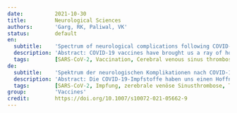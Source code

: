 ```yaml
---
date:          2021-10-30
title:         Neurological Sciences
authors:       'Garg, RK, Paliwal, VK'
status:        default
en:
  subtitle:    'Spectrum of neurological complications following COVID-19 vaccination'
  description: 'Abstract: COVID-19 vaccines have brought us a ray of hope to effectively fight against deadly pandemic of COVID-19 and hope to save lives. Many vaccines have been granted emergency use authorizations by many countries. Post-authorization, a wide spectrum of neurological complications is continuously being reported following COVID-19 vaccination. Neurological adverse events following vaccination are generally mild and transient, like fever and chills, headache, fatigue, myalgia and arthralgia, or local injection site effects like swelling, redness, or pain. The most devastating neurological post-vaccination complication is cerebral venous sinus thrombosis. Cerebral venous sinus is frequently reported in females of childbearing age, generally following adenovector-based vaccination. Another major neurological complication of concern is Bell’s palsy that was reported dominantly following mRNA vaccine administration. Acute transverse myelitis, acute disseminated encephalomyelitis, and acute demyelinating polyneuropathy are other unexpected neurological adverse events that occur as result of phenomenon of molecular mimicry. Reactivation of herpes zoster in many persons, following administration of mRNA vaccines, has been also recorded. Considering the enormity of recent COVID-19-vaccinated population, the number of serious neurological events is miniscule. Large collaborative prospective studies are needed to prove or disprove causal association between vaccine and neurological adverse events occurring vaccination.'
  tags:        [SARS-CoV-2, Vaccination, Cerebral venous sinus thrombosis, Thrombocytopenia]
de:
  subtitle:    'Spektrum der neurologischen Komplikationen nach COVID-19-Impfung'
  description: 'Abstract: Die COVID-19-Impfstoffe haben uns einen Hoffnungsschimmer gebracht, um die tödliche COVID-19-Pandemie wirksam bekämpfen und Leben retten zu können. Viele Länder haben eine Notfallzulassung für viele Impfstoffe erteilt. Nach der Zulassung wird immer wieder über ein breites Spektrum an neurologischen Komplikationen nach der COVID-19-Impfung berichtet. Neurologische Nebenwirkungen nach der Impfung sind in der Regel mild und vorübergehend, wie Fieber und Schüttelfrost, Kopfschmerzen, Müdigkeit, Myalgie und Arthralgie oder lokale Auswirkungen an der Injektionsstelle wie Schwellungen, Rötungen oder Schmerzen. Die verheerendste neurologische Komplikation nach der Impfung ist die zerebrale Venensinusthrombose. Zerebrale Venensinus-Thrombosen werden häufig bei Frauen im gebärfähigen Alter berichtet, in der Regel nach Impfungen mit Adenovektoren. Eine weitere besorgniserregende neurologische Komplikation ist die Bellsche Lähmung, über die vor allem nach der Verabreichung von mRNA-Impfstoffen berichtet wurde. Akute transversale Myelitis, akute disseminierte Enzephalomyelitis und akute demyelinisierende Polyneuropathie sind weitere unerwartete neurologische Nebenwirkungen, die als Folge des Phänomens der molekularen Mimikry auftreten. Bei vielen Personen wurde auch eine Reaktivierung von Herpes zoster nach Verabreichung von mRNA-Impfstoffen festgestellt. In Anbetracht der enormen Zahl der kürzlich mit COVID-19 geimpften Personen ist die Zahl der schwerwiegenden neurologischen Ereignisse verschwindend gering. Große prospektive Verbundstudien sind erforderlich, um einen kausalen Zusammenhang zwischen Impfstoff und neurologischen Nebenwirkungen der Impfung zu beweisen oder zu widerlegen.' 
  tags:        [SARS-CoV-2, Impfung, zerebrale venöse Sinusthrombose, Thrombozytopenie]
group:         'Vaccines'
credit:        https://doi.org/10.1007/s10072-021-05662-9
---
```

